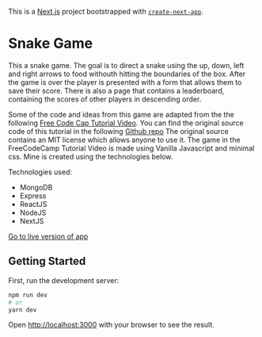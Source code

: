 This is a [Next.js](https://nextjs.org/) project bootstrapped with [`create-next-app`](https://github.com/vercel/next.js/tree/canary/packages/create-next-app).

# Snake Game
This a snake game. The goal is to direct a snake using the up, down, left and right arrows to food withouth hitting the boundaries of the box. After the game is over the player is presented with a form that allows them to save their score. There is also a page that contains a leaderboard, containing the scores of other players in descending order.

Some of the code and ideas from this game are adapted from the the following [Free Code Cap Tutorial Video](https://www.youtube.com/watch?v=lhNdUVh3qCc&t=3s). 
You can find the original source code of this tutorial in the following [Github repo](https://github.com/kubowania/Nokia3310-Snake) The original source contains an
MIT license which allows anyone to use it. The game in the FreeCodeCamp Tutorial Video is made using Vanilla Javascript and minimal css. Mine is created using the 
technologies below.

Technologies used:
- MongoDB
- Express
- ReactJS
- NodeJS
- NextJS
 
[Go to live version of app](https://snake-game-five-dun.vercel.app/)

## Getting Started

First, run the development server:

```bash
npm run dev
# or
yarn dev
```

Open [http://localhost:3000](http://localhost:3000) with your browser to see the result.

